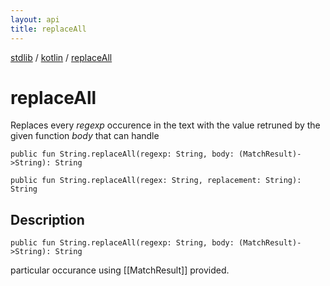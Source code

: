 ```yaml
---
layout: api
title: replaceAll
---
```

[stdlib](../index.html) / [kotlin](index.html) / [replaceAll](replaceAll.html)

# replaceAll
Replaces every *regexp* occurence in the text with the value retruned by the given function *body* that can handle
```
public fun String.replaceAll(regexp: String, body: (MatchResult)->String): String
```

```
public fun String.replaceAll(regex: String, replacement: String): String
```
## Description
```
public fun String.replaceAll(regexp: String, body: (MatchResult)->String): String
```
particular occurance using [[MatchResult]] provided.

